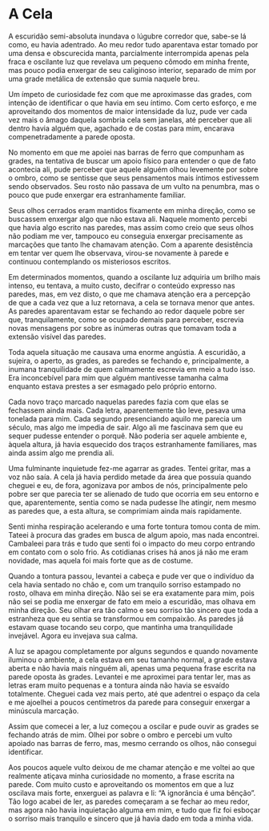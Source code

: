 # A Cela

A escuridão semi-absoluta inundava o lúgubre corredor que, sabe-se lá como, eu havia adentrado. Ao meu redor tudo aparentava estar tomado por uma densa e obscurecida manta, parcialmente interrompida apenas pela fraca e oscilante luz que revelava um pequeno cômodo em minha frente, mas pouco podia enxergar de seu caliginoso interior, separado de mim por uma grade metálica de extensão que sumia naquele breu.

Um ímpeto de curiosidade fez com que me aproximasse das grades, com intenção de identificar o que havia em seu íntimo. Com certo esforço, e me aproveitando dos momentos de maior intensidade da luz, pude ver cada vez mais o âmago daquela sombria cela sem janelas, até perceber que ali dentro havia alguém que, agachado e de costas para mim, encarava compenetradamente a parede oposta.

No momento em que me apoiei nas barras de ferro que compunham as grades, na tentativa de buscar um apoio físico para entender o que de fato acontecia ali, pude perceber que aquele alguém olhou levemente por sobre o ombro, como se sentisse que seus pensamentos mais íntimos estivessem sendo observados. Seu rosto não passava de um vulto na penumbra, mas o pouco que pude enxergar era estranhamente familiar.

Seus olhos cerrados eram mantidos fixamente em minha direção, como se buscassem enxergar algo que não estava ali. Naquele momento percebi que havia algo escrito nas paredes, mas assim como creio que seus olhos não podiam me ver, tampouco eu conseguia enxergar precisamente as marcações que tanto lhe chamavam atenção. Com a aparente desistência em tentar ver quem lhe observava, virou-se novamente à parede e continuou contemplando os misteriosos escritos.

Em determinados momentos, quando a oscilante luz adquiria um brilho mais intenso, eu tentava, a muito custo, decifrar o conteúdo expresso nas paredes, mas, em vez disto, o que me chamava atenção era a percepção de que a cada vez que a luz retornava, a cela se tornava menor que antes. As paredes aparentavam estar se fechando ao redor daquele pobre ser que, tranquilamente, como se ocupado demais para perceber, escrevia novas mensagens por sobre as inúmeras outras que tomavam toda a extensão visível das paredes.

Toda aquela situação me causava uma enorme angústia. A escuridão, a sujeira, o aperto, as grades, as paredes se fechando e, principalmente, a inumana tranquilidade de quem calmamente escrevia em meio a tudo isso. Era inconcebível para mim que alguém mantivesse tamanha calma enquanto estava prestes a ser esmagado pelo próprio entorno.

Cada novo traço marcado naquelas paredes fazia com que elas se fechassem ainda mais. Cada letra, aparentemente tão leve, pesava uma tonelada para mim. Cada segundo presenciando aquilo me parecia um século, mas algo me impedia de sair. Algo ali me fascinava sem que eu sequer pudesse entender o porquê. Não poderia ser aquele ambiente e, àquela altura, já havia esquecido dos traços estranhamente familiares, mas ainda assim algo me prendia ali.

Uma fulminante inquietude fez-me agarrar as grades. Tentei gritar, mas a voz não saía. A cela já havia perdido metade da área que possuía quando cheguei e eu, de fora, agonizava por ambos de nós, principalmente pelo pobre ser que parecia ter se alienado de tudo que ocorria em seu entorno e que, aparentemente, sentia como se nada pudesse lhe atingir, nem mesmo as paredes que, a esta altura, se comprimiam ainda mais rapidamente.

Senti minha respiração acelerando e uma forte tontura tomou conta de mim. Tateei à procura das grades em busca de algum apoio, mas nada encontrei. Cambaleei para trás e tudo que senti foi o impacto do meu corpo entrando em contato com o solo frio. As cotidianas crises há anos já não me eram novidade, mas aquela foi mais forte que as de costume.

Quando a tontura passou, levantei a cabeça e pude ver que o indivíduo da cela havia sentado no chão e, com um tranquilo sorriso estampado no rosto, olhava em minha direção. Não sei se era exatamente para mim, pois não sei se podia me enxergar de fato em meio a escuridão, mas olhava em minha direção. Seu olhar era tão calmo e seu sorriso tão sincero que toda a estranheza que eu sentia se transformou em compaixão. As paredes já estavam quase tocando seu corpo, que mantinha uma tranquilidade invejável. Agora eu invejava sua calma.

A luz se apagou completamente por alguns segundos e quando novamente iluminou o ambiente, a cela estava em seu tamanho normal, a grade estava aberta e não havia mais ninguém ali, apenas uma pequena frase escrita na parede oposta às grades. Levantei e me aproximei para tentar ler, mas as letras eram muito pequenas e a tontura ainda não havia se esvaído totalmente. Cheguei cada vez mais perto, até que adentrei o espaço da cela e me ajoelhei a poucos centímetros da parede para conseguir enxergar a minúscula marcação.

Assim que comecei a ler, a luz começou a oscilar e pude ouvir as grades se fechando atrás de mim. Olhei por sobre o ombro e percebi um vulto apoiado nas barras de ferro, mas, mesmo cerrando os olhos, não consegui identificar.

Aos poucos aquele vulto deixou de me chamar atenção e me voltei ao que realmente atiçava minha curiosidade no momento, a frase escrita na parede. Com muito custo e aproveitando os momentos em que a luz oscilava mais forte, enxerguei as palavra e li: “A ignorância é uma bênção”. Tão logo acabei de ler, as paredes começaram a se fechar ao meu redor, mas agora não havia inquietação alguma em mim, e tudo que fiz foi esboçar o sorriso mais tranquilo e sincero que já havia dado em toda a minha vida.
